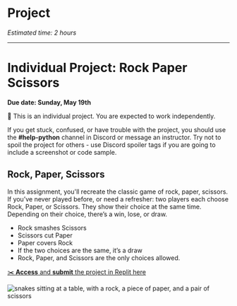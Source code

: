 # Project

_Estimated time: 2 hours_

---

# Individual Project: Rock Paper Scissors
<!-- TODO update date -->
**Due date: Sunday, May 19th**

<aside>

📌 This is an individual project. You are expected to work independently.

If you get stuck, confused, or have trouble with the project, you should use the **#help-python** channel in Discord or message an instructor. Try not to spoil the project for others - use Discord spoiler tags if you are going to include a screenshot or code sample.

</aside>

## Rock, Paper, Scissors

In this assignment, you'll recreate the classic game of rock, paper, scissors. If you’ve never played before, or need a refresher: two players each choose Rock, Paper, or Scissors. They show their choice at the same time. Depending on their choice, there’s a win, lose, or draw.

- Rock smashes Scissors
- Scissors cut Paper
- Paper covers Rock
- If the two choices are the same, it’s a draw
- Rock, Paper, and Scissors are the only choices allowed.

<aside>

[✂️ **Access** and **submit** the project in Replit here](https://replit.com/team/tk12-fpwp/Project-Rock-Paper-Scissors)

</aside>

![snakes sitting at a table, with a rock, a piece of paper, and a pair of scissors](/images/snake_rock_paper_scissors.png)
